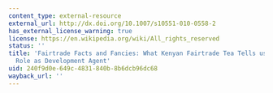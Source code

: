 ```yaml
---
content_type: external-resource
external_url: http://dx.doi.org/10.1007/s10551-010-0558-2
has_external_license_warning: true
license: https://en.wikipedia.org/wiki/All_rights_reserved
status: ''
title: 'Fairtrade Facts and Fancies: What Kenyan Fairtrade Tea Tells us About Business''
  Role as Development Agent'
uid: 240f9d0e-649c-4831-840b-8b6dcb96dc68
wayback_url: ''
---
```

